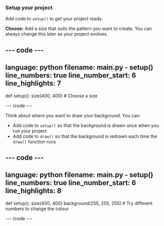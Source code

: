 ### Setup your project



Add code to `setup()` to get your project ready. 



**Choose:** Add a size that suits the pattern you want to create. You can always change this later as your project evolves.

--- code ---
---
language: python
filename: main.py - setup()
line_numbers: true
line_number_start: 6
line_highlights: 7
---
def setup():
    size(400, 400)  # Choose a size 

--- /code ---




Think about where you want to draw your background. You can:
+ Add code to `setup()` so that the background is drawn once when you run your project  
+ Add code to `draw()` so that the background is redrawn each time the `draw()` function runs

--- code ---
---
language: python
filename: main.py - setup()
line_numbers: true
line_number_start: 6
line_highlights: 8
---
def setup():
    size(400, 400)
    background(255, 255, 255)  # Try different numbers to change the colour 

--- /code ---

